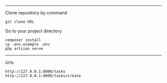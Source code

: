 ___
Clone repository by command
```
git clone URL
```
Go to your project directory
```
composer install
cp .env.example .env
php artisan serve
```

___
Urls
```
http://127.0.0.1:8000/tasks
http://127.0.0.1:8000/tasks/create
